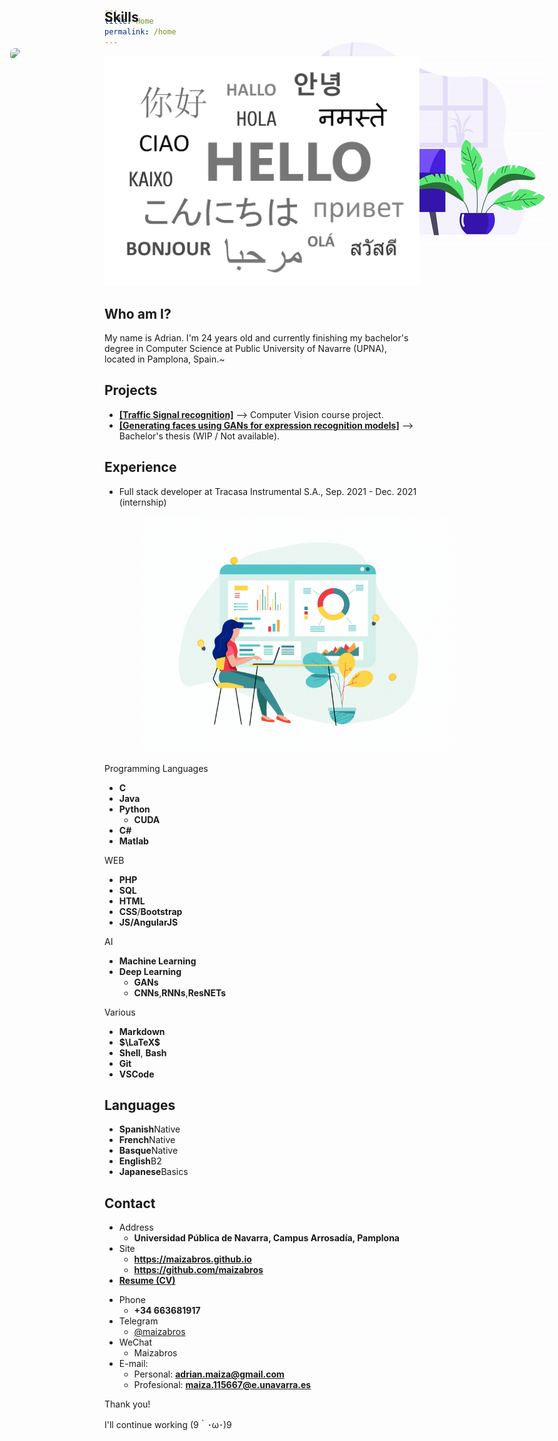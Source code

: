 ```yaml
---
title: Home
permalink: /home
---
```

![hello](images/hello.png)

<!-- .slide vertical=true -->

<img src="images/working2.gif" style="margin: 0 8em;top: 8em;position: absolute;z-index: -1;">

## Who am I?

My name is Adrian. I'm 24 years old and currently finishing my bachelor's degree in Computer Science at Public University of Navarre (UPNA), located in Pamplona, Spain.\~



<!-- .slide -->

## Projects

* [**[Traffic Signal recognition]**](https://github.com/maizabros/TrafficSignals) --> Computer Vision course project.
* [**[Generating faces using GANs for expression recognition models]**]() --> Bachelor's thesis (WIP / Not available). 

<!-- .slide -->

## Experience

- Full stack developer at Tracasa Instrumental S.A., Sep. 2021 - Dec. 2021 (internship)

<!-- .slide -->

<h2 id="skills" style="
    position: absolute;
    top: 2em;
">Skills</h2>

<img src="images/skills.gif" style="margin: 0px 4em;top: 0em;/* width: 50vw; */position: relative;z-index: -1;">

<!-- .slide vertical=true -->

<p class=heather2>Programming Languages</p>

- **C**<span class="right-span">
      <i class="fa-solid fa-star"></i>
      <i class="fa-solid fa-star"></i>
      <i class="fa-regular fa-star"></i>
  </span>
- **Java**<span class="right-span">
    <i class="fa-solid fa-star"></i>
    <i class="fa-solid fa-star"></i>
    <i class="fa-regular fa-star"></i>
    </span>
- **Python**<span class="right-span">
    <i class="fa-solid fa-star"></i>
    <i class="fa-solid fa-star"></i>
    <i class="fa-solid fa-star-half-stroke"></i>
    </span>
  - **CUDA**<span class="right-span">
    <i class="fa-solid fa-star-half-stroke"></i>
    <i class="fa-regular fa-star"></i>
    <i class="fa-regular fa-star"></i>
      </span>
- **C#**<span class="right-span">
    <i class="fa-solid fa-star"></i>
    <i class="fa-solid fa-star-half-stroke"></i>
    <i class="fa-regular fa-star"></i>
    </span>
- **Matlab**<span class="right-span">
    <i class="fa-solid fa-star"></i>
    <i class="fa-solid fa-star-half-stroke"></i>
    <i class="fa-regular fa-star"></i>
    </span>

<!-- .slide vertical=true -->

<p class=heather2>WEB</p>

- **PHP**<span class="right-span">
    <i class="fa-solid fa-star"></i>
    <i class="fa-solid fa-star"></i>
    <i class="fa-regular fa-star"></i>
    </span>
- **SQL**<span class="right-span">
    <i class="fa-solid fa-star"></i>
    <i class="fa-solid fa-star"></i>
    <i class="fa-solid fa-star-half-stroke"></i>
    </span>
- **HTML**<span class="right-span">
    <i class="fa-solid fa-star"></i>
    <i class="fa-solid fa-star"></i>
    <i class="fa-solid fa-star-half-stroke"></i>
    </span>
- **CSS**/**Bootstrap**<span class="right-span">
    <i class="fa-solid fa-star"></i>
    <i class="fa-solid fa-star"></i>
    <i class="fa-solid fa-star-half-stroke"></i>
    </span>
- **JS/AngularJS**<span class="right-span">
    <i class="fa-solid fa-star"></i>
    <i class="fa-solid fa-star"></i>
    <i class="fa-regular fa-star"></i>
    </span>

<!-- .slide vertical=true -->
<p class=heather2>AI</p>

* **Machine Learning**<span class="right-span">
    <i class="fa-solid fa-star"></i>
    <i class="fa-solid fa-star"></i>
    <i class="fa-solid fa-star-half-stroke"></i>
    </span>
* **Deep Learning**<span class="right-span">
    <i class="fa-solid fa-star"></i>
    <i class="fa-solid fa-star"></i>
    <i class="fa-regular fa-star"></i>
    </span>
  * **GANs**<span class="right-span">
    <i class="fa-solid fa-star"></i>
    <i class="fa-solid fa-star"></i>
    <i class="fa-regular fa-star"></i>
      </span>
  * **CNNs**,**RNNs**,**ResNETs**<span class="right-span">
    <i class="fa-solid fa-star"></i>
    <i class="fa-solid fa-star"></i>
    <i class="fa-regular fa-star"></i>
      </span>

<!-- .slide vertical=true -->

<p class=heather2>Various</p>

- **Markdown**<span class="right-span">
    <i class="fa-solid fa-star"></i>
    <i class="fa-solid fa-star"></i>
    <i class="fa-regular fa-star"></i>
    </span>
- **$\LaTeX$**<span class="right-span">
    <i class="fa-solid fa-star"></i>
    <i class="fa-solid fa-star"></i>
    <i class="fa-regular fa-star"></i>
    </span>
- **Shell**, **Bash**<span class="right-span">
    <i class="fa-solid fa-star"></i>
    <i class="fa-solid fa-star-half-stroke"></i>
    <i class="fa-regular fa-star"></i>
    </span>
- **Git**<span class="right-span">
    <i class="fa-solid fa-star"></i>
    <i class="fa-solid fa-star-half-stroke"></i>
    <i class="fa-regular fa-star"></i>
    </span>
- **VSCode**<span class="right-span">
    <i class="fa-solid fa-star"></i>
    <i class="fa-solid fa-star"></i>
    <i class="fa-solid fa-star-half-stroke"></i>
    </span>

<!-- .slide -->

## Languages

* **Spanish**<span class="right-span">Native</span>
* **French**<span class="right-span">Native</span>
* **Basque**<span class="right-span">Native</span>
* **English**<span class="right-span">B2</span>
* **Japanese**<span class="right-span">Basics</span>

<img src="images/communication.gif" style="position: absolute;z-index: -1;left: 5.5em;top: 9.5em;border-radius: 3em 2em 4em 1em;">

<!-- .slide -->

<img src="images/contact.gif" style="/* width: 50vh; */position: absolute;top: -50%;left: 25%;z-index: -1;">

## Contact

- Address
  - **Universidad Pública de Navarra, Campus Arrosadía, Pamplona**
- Site
  - **<https://maizabros.github.io>**
  - **<https://github.com/maizabros>**
- [**Resume (CV)**](https://maizabros.github.io/resume/resume.pdf) <i class="fa-solid fa-file" style="
      color: var(--theme-base-color);
  "></i>

<!-- .slide vertical=true -->

- Phone
  - **+34 663681917**
- Telegram
  - [@maizabros](https://t.me/maizabros)
- WeChat
  - Maizabros
- E-mail:
  - Personal: **[adrian.maiza@gmail.com](mailto:adrian.maiza@gmail.com)**
  - Profesional: **[maiza.115667@e.unavarra.es](mailto:maiza.115667@e.unavarra.es)**

<!-- .slide -->

<p class=heather2>Thank you! </p>

I'll continue working (9｀･ω･)9

<img class=abs src="images/working.gif" alt="working" style="
    position: absolute;
    top: calc(35vh - 100%);
    width: 100%;
    z-index: -1;
">